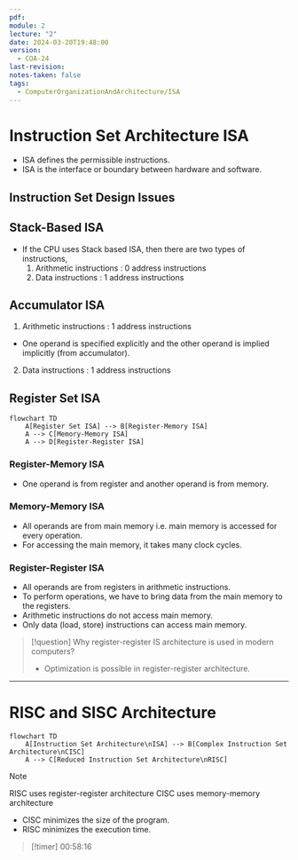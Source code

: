 ```yaml
---
pdf: 
module: 2
lecture: "2"
date: 2024-03-20T19:48:00
version:
  - COA-24
last-revision: 
notes-taken: false
tags:
  - ComputerOrganizationAndArchitecture/ISA
---
```

# Instruction Set Architecture ISA
- ISA defines the permissible instructions.
- ISA is the interface or boundary between hardware and software.

## Instruction Set Design Issues



## Stack-Based ISA
- If the CPU uses Stack based ISA, then there are two types of instructions,
	1. Arithmetic instructions : 0 address instructions
	2. Data instructions : 1 address instructions


## Accumulator ISA

1. Arithmetic instructions : 1 address instructions
- One operand is specified explicitly and the other operand is implied implicitly (from accumulator).


2. Data instructions : 1 address instructions


## Register Set ISA

```merm
flowchart TD
	A[Register Set ISA] --> B[Register-Memory ISA]
	A --> C[Memory-Memory ISA]
	A --> D[Register-Register ISA]
```

### Register-Memory ISA
- One operand is from register and another operand is from memory.

### Memory-Memory ISA
- All operands are from main memory i.e. main memory is accessed for every operation.
- For accessing the main memory, it takes many clock cycles.


### Register-Register ISA
- All operands are from registers in arithmetic instructions.
- To perform operations, we have to bring data from the main memory to the registers.
- Arithmetic instructions do not access main memory.
- Only data (load, store) instructions can access main memory.


> [!question] Why register-register IS architecture is used in modern computers?
> - Optimization is possible in register-register architecture.

---
# RISC and SISC Architecture

```merm
flowchart TD
	A[Instruction Set Architecture\nISA] --> B[Complex Instruction Set Architecture\nCISC]
	A --> C[Reduced Instruction Set Architecture\nRISC]
```


> [!NOTE] 
> RISC uses register-register architecture
> CISC uses memory-memory architecture


- CISC minimizes the size of the program.
- RISC minimizes the execution time.


> [!timer] 00:58:16
